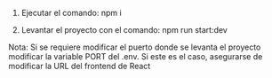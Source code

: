 1. Ejecutar el comando: npm i

2. Levantar el proyecto con el comando: npm run start:dev

Nota: Si se requiere modificar el puerto donde se levanta el proyecto modificar la variable PORT del .env. Si este es el caso, asegurarse de modificar la URL del frontend de React